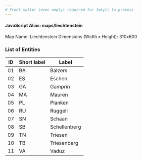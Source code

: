 ```yaml
---
# Front matter (even empty) required for Jekyll to process
---
```


#### JavaScript Alias: maps/liechtenstein

Map Name: Liechtenstein
Dimensions (Width x Height): 310x600





### List of Entities

ID | Short label | Label
---|---|---|
01|BA|Balzers
02|ES|Eschen
03|GA|Gamprin
04|MA|Mauren
05|PL|Planken
06|RU|Ruggell
07|SN|Schaan
08|SB|Schellenberg
09|TN|Triesen
10|TB|Triesenberg
11|VA|Vaduz

